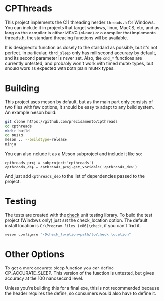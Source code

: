 # CPThreads

This project implements the C11 threading header `threads.h` for Windows. You can include it in projects that target windows, linux, MacOS, etc, and as long as the compiler is either MSVC (cl.exe) or a compiler that implements threads.h, the standard threading functions will be available.

It is designed to function as closely to the standard as possible, but it's not perfect. In particular, `thrd_sleep` only has millisecond accuracy by default, and its second parameter is never set. Also, the `cnd_*` functions are currently untested, and probably won't work with timed mutex types, but should work as expected with both plain mutex types.

# Building

This project uses meson by default, but as the main part only consists of two files with few options, it should be easy to adapt to any build system. An example meson build:

```sh
git clone https://github.com/precisamento/cpthreads
cd cpthreads
mkdir build
cd build
meson .. --buildtype=release
ninja
```

You can also include it as a Meson subproject and include it like so:

```meson
cpthreads_proj = subproject('cpthreads')
cpthreads_dep = cpthreads_proj.get_variable('cpthreads_dep')
```

And just add `cpthreads_dep` to the list of dependencies passed to the project.

# Testing

The tests are created with the [check](https://libcheck.github.io/check/) unit testing library. To build the test project (Windows only) just set the check_location option. The default install location is `C:\Program Files (x86)\check`, if you can't find it.

```sh
meson configure "-Dcheck_location=path/to/check location"
```

# Other Options

To get a more accurate sleep function you can define CP_ACCURATE_SLEEP. This version of the function is untested, but gives accuracy at the 100 nanosecond level.

Unless you're building this for a final exe, this is not recommended because the header requires the define, so consumers would also have to define it.
